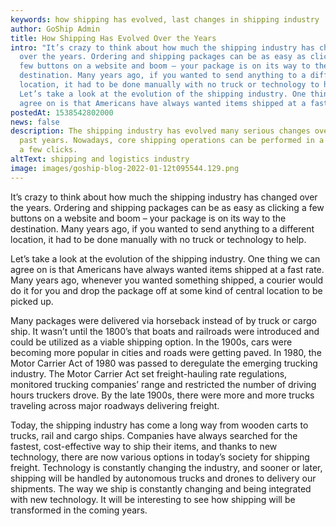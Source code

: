 ```yaml
---
keywords: how shipping has evolved, last changes in shipping industry
author: GoShip Admin
title: How Shipping Has Evolved Over the Years
intro: "It’s crazy to think about how much the shipping industry has changed
  over the years. Ordering and shipping packages can be as easy as clicking a
  few buttons on a website and boom – your package is on its way to the
  destination. Many years ago, if you wanted to send anything to a different
  location, it had to be done manually with no truck or technology to help.
  Let’s take a look at the evolution of the shipping industry. One thing we can
  agree on is that Americans have always wanted items shipped at a fast "
postedAt: 1538542802000
news: false
description: The shipping industry has evolved many serious changes over the
  past years. Nowadays, core shipping operations can be performed in a matter of
  a few clicks.
altText: shipping and logistics industry
image: images/goship-blog-2022-01-12t095544.129.png
---
```

It’s crazy to think about how much the shipping industry has changed over the years. Ordering and shipping packages can be as easy as clicking a few buttons on a website and boom – your package is on its way to the destination. Many years ago, if you wanted to send anything to a different location, it had to be done manually with no truck or technology to help. 

Let’s take a look at the evolution of the shipping industry. One thing we can agree on is that Americans have always wanted items shipped at a fast rate. Many years ago, whenever you wanted something shipped, a courier would do it for you and drop the package off at some kind of central location to be picked up. 

Many packages were delivered via horseback instead of by truck or cargo ship. It wasn’t until the 1800’s that boats and railroads were introduced and could be utilized as a viable shipping option. In the 1900s, cars were becoming more popular in cities and roads were getting paved. In 1980, the Motor Carrier Act of 1980 was passed to deregulate the emerging trucking industry. The Motor Carrier Act set freight-hauling rate regulations, monitored trucking companies’ range and restricted the number of driving hours truckers drove. By the late 1900s, there were more and more trucks traveling across major roadways delivering freight. 

Today, the shipping industry has come a long way from wooden carts to trucks, rail and cargo ships. Companies have always searched for the fastest, cost-effective way to ship their items, and thanks to new technology, there are now various options in today’s society for shipping freight. Technology is constantly changing the industry, and sooner or later, shipping will be handled by autonomous trucks and drones to delivery our shipments. The way we ship is constantly changing and being integrated with new technology. It will be interesting to see how shipping will be transformed in the coming years.
